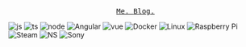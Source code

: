 <p align="center">
  <samp>
    <a href="http://donaldxdonald.xyz">Me. </a>
    <a href="http://article.donaldxdonald.xyz">Blog. </a>
  </samp>
</p>

![js](https://img.shields.io/badge/-JavaScript-7267CB?logo=JavaScript&style=flat)
![ts](https://img.shields.io/badge/-TypeScript-DED9C4?logo=TypeScript&style=flat)
![node](https://img.shields.io/badge/-Node.js-FBFFE2?logo=Node.js&style=flat)
![Angular](https://img.shields.io/badge/-Angular-AE431E?logo=Angular&style=flat)
![vue](https://img.shields.io/badge/-Vue.js-66806A?logo=Vue.js&style=flat)
![Docker](https://img.shields.io/badge/-Docker-B4FE98?logo=Docker&style=flat)
![Linux](https://img.shields.io/badge/-Linux-2E4C6D?logo=Linux&style=flat&logoColor=000)
![Raspberry Pi](https://img.shields.io/badge/-Raspberry%20Pi-C85C5C?logo=Raspberry%20Pi&style=flat&logoColor=00f)
![Steam](https://img.shields.io/badge/-Steam-142F43?logo=Steam&style=flat)
![NS](https://img.shields.io/badge/-Nintendo%20Switch-D06224?logo=Nintendo%20Switch&style=flat)
![Sony](https://img.shields.io/badge/-Sony-544179?logo=Sony&style=flat)